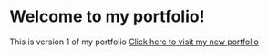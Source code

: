 <h1> Welcome to my portfolio!</h1>
This is version 1 of my portfolio
<a href="https://github.com/riccardoboe/riccardoboe-portfolio-v2" target="_blank"> Click here to visit my new portfolio </a>
